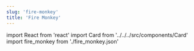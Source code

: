 ```yaml
---
slug: 'fire-monkey'
title: 'Fire Monkey'
---
```


import React from 'react'
import Card from '../../../src/components/Card'
import fire_monkey from './fire_monkey.json'

<Card data={fire_monkey} />
